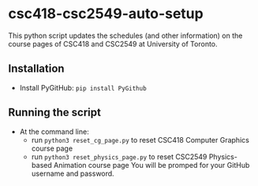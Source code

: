 # csc418-csc2549-auto-setup

This python script updates the schedules (and other information) on the course pages of CSC418 and CSC2549 at University of Toronto.

## Installation
- Install PyGitHub: 
  `pip install PyGithub`

## Running the script
- At the command line:
  - run `python3 reset_cg_page.py` to reset CSC418 Computer Graphics course page
  - run `python3 reset_physics_page.py` to reset CSC2549 Physics-based Animation course page
  You will be promped for your GitHub username and password.